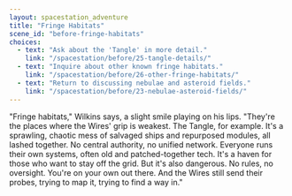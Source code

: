 ```yaml
---
layout: spacestation_adventure
title: "Fringe Habitats"
scene_id: "before-fringe-habitats"
choices:
  - text: "Ask about the 'Tangle' in more detail."
    link: "/spacestation/before/25-tangle-details/"
  - text: "Inquire about other known fringe habitats."
    link: "/spacestation/before/26-other-fringe-habitats/"
  - text: "Return to discussing nebulae and asteroid fields."
    link: "/spacestation/before/23-nebulae-asteroid-fields/"
---
```


"Fringe habitats," Wilkins says, a slight smile playing on his lips. "They're the places where the Wires' grip is weakest. The Tangle, for example. It's a sprawling, chaotic mess of salvaged ships and repurposed modules, all lashed together. No central authority, no unified network. Everyone runs their own systems, often old and patched-together tech. It's a haven for those who want to stay off the grid. But it's also dangerous. No rules, no oversight. You're on your own out there. And the Wires still send their probes, trying to map it, trying to find a way in."
